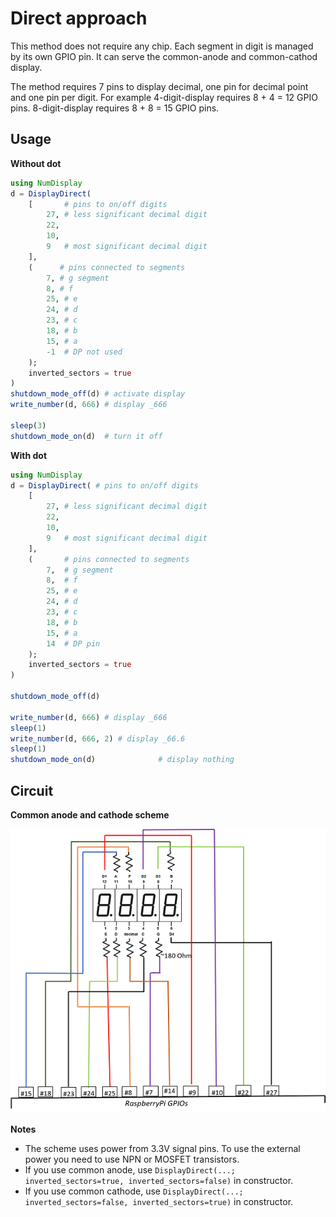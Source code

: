 # Direct approach

This method does not require any chip. Each segment in digit is managed by its own GPIO pin.
It can serve the common-anode and common-cathod display.

The method requires 7 pins to display decimal, one pin for decimal point and one pin per digit.
For example 4-digit-display requires 8 + 4 = 12 GPIO pins. 
8-digit-display requires 8 + 8 = 15 GPIO pins.

## Usage

**Without dot**

```julia
using NumDisplay
d = DisplayDirect(
    [       # pins to on/off digits
        27, # less significant decimal digit
        22,
        10,
        9   # most significant decimal digit
    ],
    (      # pins connected to segments
        7, # g segment
        8, # f
        25, # e
        24, # d
        23, # c
        18, # b
        15, # a
        -1  # DP not used
    );
    inverted_sectors = true
)
shutdown_mode_off(d) # activate display
write_number(d, 666) # display _666

sleep(3)
shutdown_mode_on(d)  # turn it off
```

**With dot**

```julia
using NumDisplay
d = DisplayDirect( # pins to on/off digits
    [
        27, # less significant decimal digit
        22,
        10,
        9   # most significant decimal digit
    ],
    (       # pins connected to segments
        7,  # g segment
        8,  # f
        25, # e
        24, # d
        23, # c
        18, # b
        15, # a
        14  # DP pin
    );   
    inverted_sectors = true
)

shutdown_mode_off(d)

write_number(d, 666) # display _666
sleep(1)
write_number(d, 666, 2) # display _66.6
sleep(1)
shutdown_mode_on(d)              # display nothing
```

## Circuit

**Common anode and cathode scheme**

![direct-scheme-anode](./direct-scheme-anode.png)

**Notes**

- The scheme uses power from 3.3V signal pins. To use the external power you need to use NPN or MOSFET transistors.
- If you use common anode, use `DisplayDirect(...; inverted_sectors=true, inverted_sectors=false)` in constructor.
- If you use common cathode, use `DisplayDirect(...; inverted_sectors=false, inverted_sectors=true)` in constructor.
